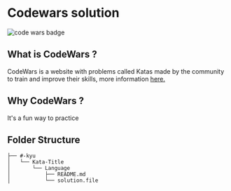 # Codewars solution
<img src="https://www.codewars.com/users/mygo89/badges/large" alt="code wars badge">

## What is CodeWars ?

CodeWars is a website with problems called Katas made by the community to train and improve their skills, more information <a href="https://github.com/Codewars/codewars.com/wiki/About-Codewars" target="_blank"> here. </a>

## Why CodeWars ?
It's a fun way to practice

## Folder Structure

```
├── #-kyu
│   └── Kata-Title
│       └── Language
│           ├── README.md
│           └── solution.file
```
